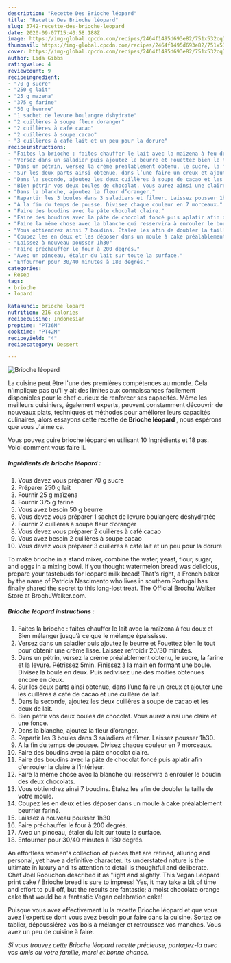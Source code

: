 ```yaml
---
description: "Recette Des Brioche léopard"
title: "Recette Des Brioche léopard"
slug: 3742-recette-des-brioche-leopard
date: 2020-09-07T15:40:58.188Z
image: https://img-global.cpcdn.com/recipes/2464f1495d693e82/751x532cq70/brioche-leopard-photo-principale-de-la-recette.jpg
thumbnail: https://img-global.cpcdn.com/recipes/2464f1495d693e82/751x532cq70/brioche-leopard-photo-principale-de-la-recette.jpg
cover: https://img-global.cpcdn.com/recipes/2464f1495d693e82/751x532cq70/brioche-leopard-photo-principale-de-la-recette.jpg
author: Lida Gibbs
ratingvalue: 4
reviewcount: 9
recipeingredient:
- "70 g sucre"
- "250 g lait"
- "25 g mazena"
- "375 g farine"
- "50 g beurre"
- "1 sachet de levure boulangre dshydrate"
- "2 cuillères à soupe fleur doranger"
- "2 cuillères à café cacao"
- "2 cuillères à soupe cacao"
- "3 cuillères à café lait et un peu pour la dorure"
recipeinstructions:
- "Faites la brioche : faites chauffer le lait avec la maïzena à feu doux et Bien mélanger jusqu’à ce que le mélange épaississe."
- "Versez dans un saladier puis ajoutez le beurre et Fouettez bien le tout pour obtenir une crème lisse. Laissez refroidir 20/30 minutes."
- "Dans un pétrin, versez la crème préalablement obtenu, le sucre, la farine et la levure. Pétrissez 5min. Finissez à la main en formant une boule. Divisez la boule en deux. Puis redivisez une des moitiés obtenues encore en deux."
- "Sur les deux parts ainsi obtenue, dans l’une faire un creux et ajouter une les cuillères à café de cacao et une cuillère de lait."
- "Dans la seconde, ajoutez les deux cuillères à soupe de cacao et les deux de lait."
- "Bien pétrir vos deux boules de chocolat. Vous aurez ainsi une claire et une fonce."
- "Dans la blanche, ajoutez la fleur d’oranger."
- "Repartir les 3 boules dans 3 saladiers et filmer. Laissez pousser 1h30."
- "A la fin du temps de pousse. Divisez chaque couleur en 7 morceaux."
- "Faire des boudins avec la pâte chocolat claire."
- "Faire des boudins avec la pâte de chocolat foncé puis aplatir afin d’enrouler la claire à l’intérieur."
- "Faire la même chose avec la blanche qui resservira à enrouler le boudin des deux chocolats."
- "Vous obtiendrez ainsi 7 boudins. Étalez les afin de doubler la taille de votre moule."
- "Coupez les en deux et les déposer dans un moule à cake préalablement beurrier fariné."
- "Laissez à nouveau pousser 1h30"
- "Faire préchauffer le four à 200 degrés."
- "Avec un pinceau, étaler du lait sur toute la surface."
- "Enfourner pour 30/40 minutes à 180 degrés."
categories:
- Resep
tags:
- brioche
- lopard

katakunci: brioche lopard 
nutrition: 216 calories
recipecuisine: Indonesian
preptime: "PT36M"
cooktime: "PT42M"
recipeyield: "4"
recipecategory: Dessert

---
```



![Brioche léopard](https://img-global.cpcdn.com/recipes/2464f1495d693e82/751x532cq70/brioche-leopard-photo-principale-de-la-recette.jpg)

La cuisine peut être l'une des premières compétences au monde. Cela n'implique pas qu'il y ait des limites aux connaissances facilement disponibles pour le chef curieux de renforcer ses capacités. Même les meilleurs cuisiniers, également experts, peuvent constamment découvrir de nouveaux plats, techniques et méthodes pour améliorer leurs capacités culinaires, alors essayons cette recette de <strong> Brioche léopard </strong>, nous espérons que vous J'aime ça.

<!--inarticleads1-->

Vous pouvez cuire brioche léopard en utilisant 10 Ingrédients et 18 pas. Voici comment vous faire il.

##### Ingrédients de brioche léopard :

1. Vous devez vous préparer 70 g sucre
1. Préparer 250 g lait
1. Fournir 25 g maïzena
1. Fournir 375 g farine
1. Vous avez besoin 50 g beurre
1. Vous devez vous préparer 1 sachet de levure boulangère déshydratée
1. Fournir 2 cuillères à soupe fleur d’oranger
1. Vous devez vous préparer 2 cuillères à café cacao
1. Vous avez besoin 2 cuillères à soupe cacao
1. Vous devez vous préparer 3 cuillères à café lait et un peu pour la dorure


To make brioche in a stand mixer, combine the water, yeast, flour, sugar, and eggs in a mixing bowl. If you thought watermelon bread was delicious, prepare your tastebuds for leopard milk bread! That&#39;s right, a French baker by the name of Patricia Nascimento who lives in southern Portugal has finally shared the secret to this long-lost treat. The Official Brochu Walker Store at BrochuWalker.com. 

<!--inarticleads2-->

##### Brioche léopard instructions :

1. Faites la brioche : faites chauffer le lait avec la maïzena à feu doux et Bien mélanger jusqu’à ce que le mélange épaississe.
1. Versez dans un saladier puis ajoutez le beurre et Fouettez bien le tout pour obtenir une crème lisse. Laissez refroidir 20/30 minutes.
1. Dans un pétrin, versez la crème préalablement obtenu, le sucre, la farine et la levure. Pétrissez 5min. Finissez à la main en formant une boule. Divisez la boule en deux. Puis redivisez une des moitiés obtenues encore en deux.
1. Sur les deux parts ainsi obtenue, dans l’une faire un creux et ajouter une les cuillères à café de cacao et une cuillère de lait.
1. Dans la seconde, ajoutez les deux cuillères à soupe de cacao et les deux de lait.
1. Bien pétrir vos deux boules de chocolat. Vous aurez ainsi une claire et une fonce.
1. Dans la blanche, ajoutez la fleur d’oranger.
1. Repartir les 3 boules dans 3 saladiers et filmer. Laissez pousser 1h30.
1. A la fin du temps de pousse. Divisez chaque couleur en 7 morceaux.
1. Faire des boudins avec la pâte chocolat claire.
1. Faire des boudins avec la pâte de chocolat foncé puis aplatir afin d’enrouler la claire à l’intérieur.
1. Faire la même chose avec la blanche qui resservira à enrouler le boudin des deux chocolats.
1. Vous obtiendrez ainsi 7 boudins. Étalez les afin de doubler la taille de votre moule.
1. Coupez les en deux et les déposer dans un moule à cake préalablement beurrier fariné.
1. Laissez à nouveau pousser 1h30
1. Faire préchauffer le four à 200 degrés.
1. Avec un pinceau, étaler du lait sur toute la surface.
1. Enfourner pour 30/40 minutes à 180 degrés.


An effortless women&#39;s collection of pieces that are refined, alluring and personal, yet have a definitive character. Its understated nature is the ultimate in luxury and its attention to detail is thoughtful and deliberate. Chef Joël Robuchon described it as &#34;light and slightly. This Vegan Leopard print cake / Brioche bread is sure to impress! Yes, it may take a bit of time and effort to pull off, but the results are fantastic; a moist chocolate orange cake that would be a fantastic Vegan celebration cake! 

<!--inarticleads1-->

<p>
Puisque vous avez effectivement lu la recette Brioche léopard et que vous avez l'expertise dont vous avez besoin pour faire dans la cuisine. Sortez ce tablier, dépoussiérez vos bols à mélanger et retroussez vos manches. Vous avez un peu de cuisine à faire.
</p>

<p>
<i>Si vous trouvez cette Brioche léopard recette précieuse, partagez-la avec vos amis ou votre famille, merci et bonne chance.</i>
</p>
